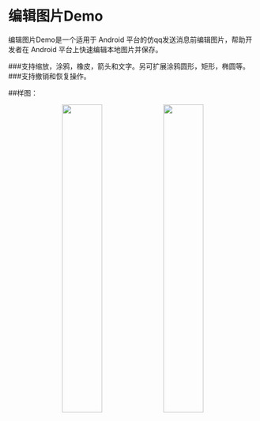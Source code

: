 # 编辑图片Demo
编辑图片Demo是一个适用于 Android 平台的仿qq发送消息前编辑图片，帮助开发者在 Android 平台上快速编辑本地图片并保存。

###支持缩放，涂鸦，橡皮，箭头和文字。另可扩展涂鸦圆形，矩形，椭圆等。
###支持撤销和恢复操作。

##样图：
<center>
<img src="https://github.com/wicloud/imageEdit/blob/master/assets/imgEdit_sample.png" width="40%" height="40%" />
<img src="https://github.com/wicloud/imageEdit/blob/master/assets/2.png" width="40%" height="40%" />
</center>


